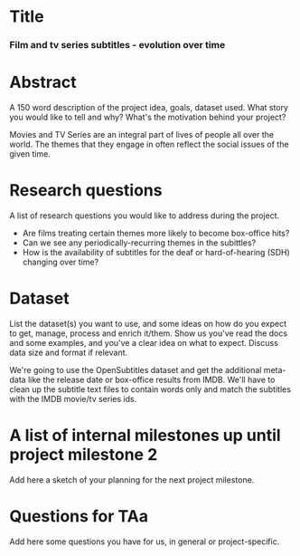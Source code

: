 # Title
### Film and tv series subtitles - evolution over time

# Abstract
A 150 word description of the project idea, goals, dataset used. What story you would like to tell and why? What's the motivation behind your project?

Movies and TV Series are an integral part of lives of people all over the world. The themes that they engage in often reflect the social issues of the given time. 

# Research questions
A list of research questions you would like to address during the project. 

* Are films treating certain themes more likely to become box-office hits? 
* Can we see any periodically-recurring themes in the subittles?
* How is the availability of subtitles for the deaf or hard-of-hearing (SDH) changing over time?

# Dataset
List the dataset(s) you want to use, and some ideas on how do you expect to get, manage, process and enrich it/them. Show us you've read the docs and some examples, and you've a clear idea on what to expect. Discuss data size and format if relevant.

We're going to use the OpenSubtitles dataset and get the additional meta-data like the release date or box-office results from IMDB. We'll have to clean up the subtitle text files to contain words only and match the subtitles with the IMDB movie/tv series ids.

# A list of internal milestones up until project milestone 2
Add here a sketch of your planning for the next project milestone.

# Questions for TAa
Add here some questions you have for us, in general or project-specific.
